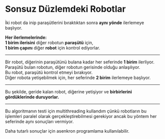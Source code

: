 # Sonsuz Düzlemdeki Robotlar

İki robot da inip paraşütlerini bıraktıktan sonra **aynı yönde** ilerlemeye başlıyor.

**Her ilerlemelerinde:** <br>
**1 birim ilerisini** diğer robotun **paraşütü** için, <br>
**1 birim çapını** diğer **robot** için kontrol ediyorlar.

---
Bir robot, diğerinin paraşütünü bulana kadar her seferinde **1 birim** ilerliyor. <br>
Paraşütü bulan robotun, diğer robotun gerisinde olduğu anlaşılıyor. <br>
Bu robot, paraşütü kontrol etmeyi bırakıyor. <br>
Diğer robota yetişebilmek için, her seferinde **2 birim** ilerlemeye başlıyor.

---
Bu şekilde, geride kalan robot, diğerine yetişiyor ve **birbirlerini gördüklerinde duruyorlar.**

---
Bu algoritmanın testi için multithreading kullandım çünkü robotların bu işlemleri paralel
olarak gerçekleştirebilmesi gerekiyor ancak bu yöntem her seferinde aynı sonuçları vermiyor.

Daha tutarlı sonuçlar için asenkron programlama kullanılabilir.